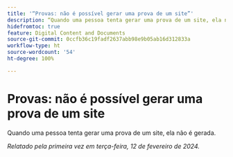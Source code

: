 ```yaml
---
title: '“Provas: não é possível gerar uma prova de um site”'
description: “Quando uma pessoa tenta gerar uma prova de um site, ela não é gerada.”
hidefromtoc: true
feature: Digital Content and Documents
source-git-commit: 0ccfb36c19fadf2637abb98e9b05ab16d312833a
workflow-type: ht
source-wordcount: '54'
ht-degree: 100%

---
```



# Provas: não é possível gerar uma prova de um site

Quando uma pessoa tenta gerar uma prova de um site, ela não é gerada.

_Relatado pela primeira vez em terça-feira, 12 de fevereiro de 2024._
